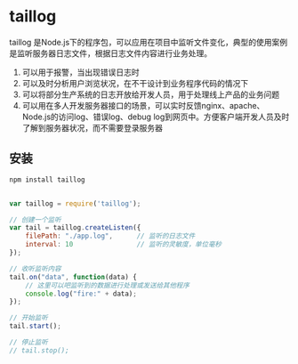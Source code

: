 # taillog

taillog 是Node.js下的程序包，可以应用在项目中监听文件变化，典型的使用案例是监听服务器日志文件，根据日志文件内容进行业务处理。

1. 可以用于报警，当出现错误日志时
2. 可以及时分析用户浏览状况，在不干设计到业务程序代码的情况下
3. 可以将部分生产系统的日志开放给开发人员，用于处理线上产品的业务问题
4. 可以用在多人开发服务器接口的场景，可以实时反馈nginx、apache、Node.js的访问log、错误log、debug log到网页中。方便客户端开发人员及时了解到服务器状况，而不需要登录服务器

##  安装

```bash
npm install taillog
```


```js

var taillog = require('taillog');

// 创建一个监听
var tail = taillog.createListen({
	filePath: "./app.log",      // 监听的日志文件
	interval: 10                // 监听的灵敏度，单位毫秒
});

// 收听监听内容
tail.on("data", function(data) {
	// 这里可以吧监听到的数据进行处理或发送给其他程序
	console.log("fire:" + data);
});

// 开始监听
tail.start();

// 停止监听
// tail.stop();

```
